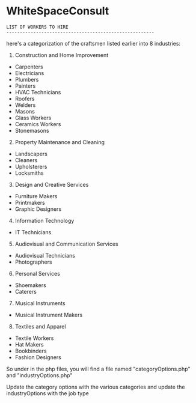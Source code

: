 # WhiteSpaceConsult
 
	LIST OF WORKERS TO HIRE
	-------------------------------------------------------

here's a categorization of the craftsmen listed earlier into 8 industries:

1. Construction and Home Improvement
- Carpenters
- Electricians
- Plumbers
- Painters
- HVAC Technicians
- Roofers
- Welders
- Masons
- Glass Workers
- Ceramics Workers
- Stonemasons

2. Property Maintenance and Cleaning
- Landscapers
- Cleaners
- Upholsterers
- Locksmiths

3. Design and Creative Services
- Furniture Makers
- Printmakers
- Graphic Designers

4. Information Technology
- IT Technicians

5. Audiovisual and Communication Services
- Audiovisual Technicians
- Photographers

6. Personal Services
- Shoemakers
- Caterers

7. Musical Instruments
- Musical Instrument Makers

8. Textiles and Apparel
- Textile Workers
- Hat Makers
- Bookbinders
- Fashion Designers


So under in the php files, you will find a file named "categoryOptions.php" and "industryOptions.php"

Update the category options with the various categories and update the industryOptions with the job type
